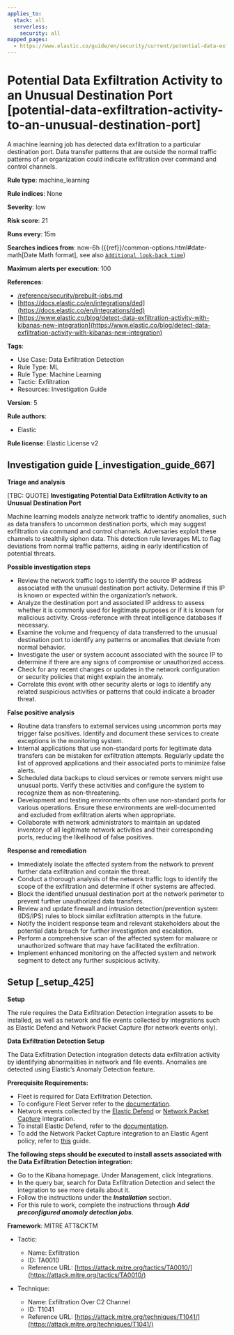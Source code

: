 ```yaml
---
applies_to:
  stack: all
  serverless:
    security: all
mapped_pages:
  - https://www.elastic.co/guide/en/security/current/potential-data-exfiltration-activity-to-an-unusual-destination-port.html
---
```


# Potential Data Exfiltration Activity to an Unusual Destination Port [potential-data-exfiltration-activity-to-an-unusual-destination-port]

A machine learning job has detected data exfiltration to a particular destination port. Data transfer patterns that are outside the normal traffic patterns of an organization could indicate exfiltration over command and control channels.

**Rule type**: machine_learning

**Rule indices**: None

**Severity**: low

**Risk score**: 21

**Runs every**: 15m

**Searches indices from**: now-6h ({{ref}}/common-options.html#date-math[Date Math format], see also [`Additional look-back time`](docs-content://solutions/security/detect-and-alert/create-detection-rule.md#rule-schedule))

**Maximum alerts per execution**: 100

**References**:

* [/reference/security/prebuilt-jobs.md](/reference/prebuilt-jobs.md)
* [https://docs.elastic.co/en/integrations/ded](https://docs.elastic.co/en/integrations/ded)
* [https://www.elastic.co/blog/detect-data-exfiltration-activity-with-kibanas-new-integration](https://www.elastic.co/blog/detect-data-exfiltration-activity-with-kibanas-new-integration)

**Tags**:

* Use Case: Data Exfiltration Detection
* Rule Type: ML
* Rule Type: Machine Learning
* Tactic: Exfiltration
* Resources: Investigation Guide

**Version**: 5

**Rule authors**:

* Elastic

**Rule license**: Elastic License v2

## Investigation guide [_investigation_guide_667]

**Triage and analysis**

[TBC: QUOTE]
**Investigating Potential Data Exfiltration Activity to an Unusual Destination Port**

Machine learning models analyze network traffic to identify anomalies, such as data transfers to uncommon destination ports, which may suggest exfiltration via command and control channels. Adversaries exploit these channels to stealthily siphon data. This detection rule leverages ML to flag deviations from normal traffic patterns, aiding in early identification of potential threats.

**Possible investigation steps**

* Review the network traffic logs to identify the source IP address associated with the unusual destination port activity. Determine if this IP is known or expected within the organization’s network.
* Analyze the destination port and associated IP address to assess whether it is commonly used for legitimate purposes or if it is known for malicious activity. Cross-reference with threat intelligence databases if necessary.
* Examine the volume and frequency of data transferred to the unusual destination port to identify any patterns or anomalies that deviate from normal behavior.
* Investigate the user or system account associated with the source IP to determine if there are any signs of compromise or unauthorized access.
* Check for any recent changes or updates in the network configuration or security policies that might explain the anomaly.
* Correlate this event with other security alerts or logs to identify any related suspicious activities or patterns that could indicate a broader threat.

**False positive analysis**

* Routine data transfers to external services using uncommon ports may trigger false positives. Identify and document these services to create exceptions in the monitoring system.
* Internal applications that use non-standard ports for legitimate data transfers can be mistaken for exfiltration attempts. Regularly update the list of approved applications and their associated ports to minimize false alerts.
* Scheduled data backups to cloud services or remote servers might use unusual ports. Verify these activities and configure the system to recognize them as non-threatening.
* Development and testing environments often use non-standard ports for various operations. Ensure these environments are well-documented and excluded from exfiltration alerts when appropriate.
* Collaborate with network administrators to maintain an updated inventory of all legitimate network activities and their corresponding ports, reducing the likelihood of false positives.

**Response and remediation**

* Immediately isolate the affected system from the network to prevent further data exfiltration and contain the threat.
* Conduct a thorough analysis of the network traffic logs to identify the scope of the exfiltration and determine if other systems are affected.
* Block the identified unusual destination port at the network perimeter to prevent further unauthorized data transfers.
* Review and update firewall and intrusion detection/prevention system (IDS/IPS) rules to block similar exfiltration attempts in the future.
* Notify the incident response team and relevant stakeholders about the potential data breach for further investigation and escalation.
* Perform a comprehensive scan of the affected system for malware or unauthorized software that may have facilitated the exfiltration.
* Implement enhanced monitoring on the affected system and network segment to detect any further suspicious activity.


## Setup [_setup_425]

**Setup**

The rule requires the Data Exfiltration Detection integration assets to be installed, as well as network and file events collected by integrations such as Elastic Defend and Network Packet Capture (for network events only).

**Data Exfiltration Detection Setup**

The Data Exfiltration Detection integration detects data exfiltration activity by identifying abnormalities in network and file events. Anomalies are detected using Elastic’s Anomaly Detection feature.

**Prerequisite Requirements:**

* Fleet is required for Data Exfiltration Detection.
* To configure Fleet Server refer to the [documentation](docs-content://reference/ingestion-tools/fleet/fleet-server.md).
* Network events collected by the [Elastic Defend](https://docs.elastic.co/en/integrations/endpoint) or [Network Packet Capture](https://docs.elastic.co/integrations/network_traffic) integration.
* To install Elastic Defend, refer to the [documentation](docs-content://solutions/security/configure-elastic-defend/install-elastic-defend.md).
* To add the Network Packet Capture integration to an Elastic Agent policy, refer to [this](docs-content://reference/ingestion-tools/fleet/add-integration-to-policy.md) guide.

**The following steps should be executed to install assets associated with the Data Exfiltration Detection integration:**

* Go to the Kibana homepage. Under Management, click Integrations.
* In the query bar, search for Data Exfiltration Detection and select the integration to see more details about it.
* Follow the instructions under the ***Installation*** section.
* For this rule to work, complete the instructions through ***Add preconfigured anomaly detection jobs***.

**Framework**: MITRE ATT&CKTM

* Tactic:

    * Name: Exfiltration
    * ID: TA0010
    * Reference URL: [https://attack.mitre.org/tactics/TA0010/](https://attack.mitre.org/tactics/TA0010/)

* Technique:

    * Name: Exfiltration Over C2 Channel
    * ID: T1041
    * Reference URL: [https://attack.mitre.org/techniques/T1041/](https://attack.mitre.org/techniques/T1041/)



